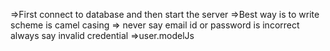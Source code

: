 =>First connect to database and then start the server
=>Best way is to write scheme is camel casing
=> never say email id or password is incorrect always say invalid credential 
=>user.modelJs